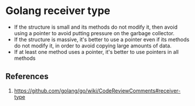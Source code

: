 # Golang receiver type

- If the structure is small and its methods do not modify it, then avoid using a pointer to avoid putting pressure on the garbage collector.
- If the structure is massive, it's better to use a pointer even if its methods do not modify it, in order to avoid copying large amounts of data.
- If at least one method uses a pointer, it's better to use pointers in all methods

## References
1. https://github.com/golang/go/wiki/CodeReviewComments#receiver-type

